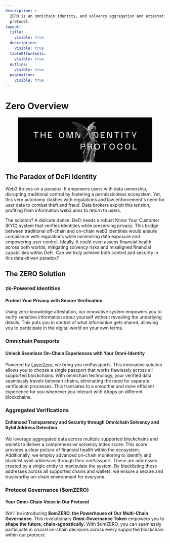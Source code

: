 ```yaml
---
description: >-
  ZERO is an omnichain identity, and solvency aggregation and attestation
  protocol.
layout:
  title:
    visible: true
  description:
    visible: true
  tableOfContents:
    visible: true
  outline:
    visible: true
  pagination:
    visible: true
---
```


# Zero Overview

<figure><img src=".gitbook/assets/zero-social-bg (1).png" alt=""><figcaption></figcaption></figure>

## The Paradox of DeFi Identity

Web3 thrives on a paradox. It empowers users with data ownership, disrupting traditional control by fostering a permissionless ecosystem. Yet, this very autonomy clashes with regulations and law enforcement's need for user data to combat theft and fraud. Data brokers exploit this tension, profiting from information web3 aims to return to users.

The solution? A delicate dance. DeFi needs a robust Know Your Customer (KYC) system that verifies identities while preserving privacy. This bridge between traditional off-chain and on-chain web3 identities would ensure compliance with regulations while minimizing data exposure and empowering user control. Ideally, it could even assess financial health across both worlds, mitigating solvency risks and misaligned financial capabilities within DeFi. Can we truly achieve both control and security in this data-driven paradox?

## The ZERO Solution

### zk-Powered Identities

#### Protect Your Privacy with Secure Verification

Using zero-knowledge attestation, our innovative system empowers you to verify sensitive information about yourself without revealing the underlying details. This puts you in control of what information gets shared, allowing you to participate in the digital world on your own terms.

### Omnichain Passports

#### Unlock Seamless On-Chain Experiences with Your Omni-Identity

Powered by [LayerZero](https://layerzero.network), we bring you omPassports. This innovative solution allows you to choose a single passport that works flawlessly across all supported blockchains. With omnichain technology, your verified data seamlessly travels between chains, eliminating the need for separate verification processes. This translates to a smoother and more efficient experience for you whenever you interact with dApps on different blockchains.

### Aggregated Verifications

#### Enhanced Transparency and Security through Omnichain Solvency and Sybil Address Detection

We leverage aggregated data across multiple supported blockchains and wallets to deliver a comprehensive solvency index score. This score provides a clear picture of financial health within the ecosystem. Additionally, we employ advanced on-chain monitoring to identify and blacklist sybil addresses through their omPassport. These are addresses created by a single entity to manipulate the system. By blacklisting these addresses across all supported chains and wallets, we ensure a secure and trustworthy on-chain environment for everyone.

### Protocol Governance ($omZERO)

#### Your Omni-Chain Voice in Our Protocol

We'll be introducing **$omZERO, the Powerhouse of Our Multi-Chain Governance**. This revolutionary **Omni-Governance Token** empowers you to **shape the future, chain-agnostically**. With $omZERO, you can seamlessly participate in crucial on-chain decisions across every supported blockchain within our protocol.
